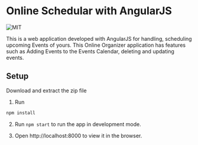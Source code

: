 # Online Schedular with AngularJS

![MIT](https://img.shields.io/badge/Licence-MIT-orange)

This is a web application developed with AngularJS for handling, scheduling upcoming Events of yours. This Online Organizer application has features such as Adding Events to the Events Calendar, deleting and updating events. 

## Setup

Download and extract the zip file<br/>

1. Run 
```bash
npm install
```
2. Run `npm start` to run the app in development mode.

3. Open http://localhost:8000 to view it in the browser.


